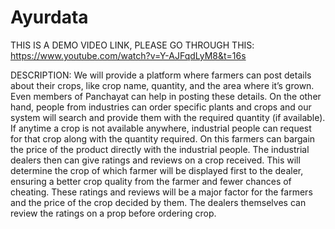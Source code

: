 # Ayurdata

THIS IS A DEMO VIDEO LINK, PLEASE GO THROUGH THIS:
https://www.youtube.com/watch?v=Y-AJFqdLyM8&t=16s

DESCRIPTION:
We will provide a platform where farmers can post details about their crops, like crop name, quantity, and the area where it’s grown. Even members of  Panchayat can help in posting these details.  On the other hand, people from industries can order specific plants and crops and our system will search and provide them with the required quantity (if available). If anytime a crop is not available anywhere, industrial people can request for that crop along with the quantity required. On this farmers can bargain the price of the product directly with the industrial people. The industrial dealers then can give ratings and reviews on a crop received. This will determine the crop of which farmer will be displayed first to the dealer, ensuring a better crop quality from the farmer and fewer chances of cheating. These ratings and reviews will be a major factor for the farmers and the price of the crop decided by them.  The dealers themselves can review the ratings on a prop before ordering crop.
